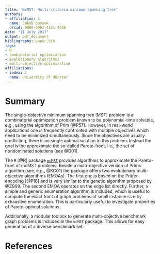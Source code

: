 ```yaml
---
title: 'mcMST: Multi-criteria minimum spanning tree'
authors:
- affiliation: 1
  name: Jakob Bossek
  orcid: 0000-0002-4121-4668
date: "11 July 2017"
output: pdf_document
bibliography: paper.bib
tags:
- R
- combinatorial optimization
- evolutionary algorithms
- multi-objective optimization
affiliations:
- index: 1
  name: University of Münster
---
```


# Summary

The single-objective minimum spanning tree (MST) problem is a combinatorial optimization problem known to be polynomial-time solvable, e.g., using the algorithm of Prim [@P57]. However, in real-world applications one is frequently confronted with multiple objectives which need to be minimized simultaneously. Since the objectives are usually conflicting, there is no single optimal solution to this problem. Instead the goal is the approximate the so-called Pareto-front, i.e., the set of nondominated solutions (see @D01). 

The `R` [@R] package [`mcMST`](https://github.com/jakobbossek/mcMST) provides algorithms to approximate the Pareto-front of mcMST problems. Beside a multi-objective version of Prims algorithm (see, e.g., @KC01) the package offers two evolutionary multi-objective algorithms (EMOAs). The first one is based on the Prüfer-encoding [@P18] and is very similar to the genetic algorithm proposed by @ZG99. The second EMOA operates on the edge list directly. Further, a simple and generic enumeration algorithm is included, which is useful to compute the exact front of graph problems of small instance size by exhaustive enumeration. This is particularly useful to investigate properties of Pareto-optimal solutions.

Additionally, a modular toolbox to generate multi-objective benchmark graph problems is included in the `mcMST` package. This allows for easy generation of a diverse benchmark set.

# References
